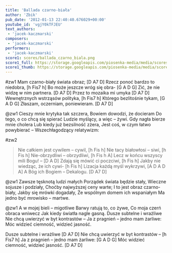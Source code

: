 ```yaml
---
title: 'Ballada czarno-biała'
author: 'Zbik'
pub_date: '2012-01-13 22:40:40.676029+00:00'
youtube_id: 'vgjY0kTFJEU'
text_authors:
 - 'jacek-kaczmarski'
composers:
 - 'jacek-kaczmarski'
performers:
 - 'jacek-kaczmarski'
score1: scores/ballada_czarno_biala.png
score1_full: https://storage.googleapis.com/piosenka-media/media/scores/ballada_czarno_biala.png
score1_thumb: https://storage.googleapis.com/piosenka-media/media/scores/ballada_czarno_biala.png.180x0_q85_upscale.jpg
---
```


#zw1
Mam czarno-biały świata obraz; [D A7 D]
Rzecz ponoć bardzo to niedobra, [h Fis7 h]
Bo może jeszcze wróg się obra- [G A D G]
Zić, że nie widzę w nim partnera. [D A7 D]
Przez to mozaika mi umyka [D A7 D]
Wewnętrznych wstrząsów polityka, [h Fis7 h]
Którego bezlitośnie tykam, [G A D G]
Złaszam, oczerniam, poniewieram. [D A7 D]

@zw1
Cieszy mnie krytyka tak szczera,
Bowiem dowodzi, że docieram
Do tego, o co chcą się spierać
Ludzie myślący, a więc – żywi.
Gdy nagła bierze mnie cholera
Lub kiedy już bezsilność zżera,
Jest coś, w czym łatwo powybierać –
Wszechłagodzący relatywizm:

#zw2
>Nie całkiem jest cywilem – cywil, [h Fis h]
>Nie tacy białowłosi – siwi, [h Fis h]
>Nie-obrzydliwi – obrzydliwi, [h Fis h  A]
>Lecz w końcu wszyscy mili Bogu! – [D A D]
>Zdają się mówić ci poczciwi, [h Fis h]
>Jakby nie wiedząc, że ich cywi- [h Fis h]
>Lizacja każdą myśl wykrzywi, [A D A D A]
>A Bóg ich Bogiem – Dekalogu. [D A7 D]

@zw1
Zawsze tęsknotą ludzi małych
Porządek świata będzie stały,
Wieczne sojusze i podziały,
Choćby najwyższej ceny warte;
I to jest obraz czarno-biały,
Jakby się mrówki dogadały,
Że wspólnym domem ich wspaniałym
Ma jedno być mrowisko – martwe.

@zw1
A w mojej bieli – migotliwe
Barwy ratują to, co żywe,
Co moja czerń obraca wniwecz
Jak kiedy światła nagle gasną.
Dusze subtelne i wrażliwe
Nie chcą uwierzyć w byt kontrastów –
Ja z pragnień – jedno mam żarliwe:
Móc widzieć ciemność, widzieć jasność.

Dusze subtelne i wrażliwe [D A7 D]
Nie chcą uwierzyć w byt kontrastów – [h Fis7 h]
Ja z pragnień – jedno mam żarliwe: [G A D G]
Móc widzieć ciemność, widzieć jasność. [D A7 D]